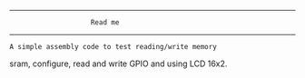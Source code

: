 ---------------------------------------------------------
                        Read me
---------------------------------------------------------
    A simple assembly code to test reading/write memory 
sram, configure, read and write GPIO and using LCD 16x2.